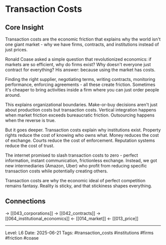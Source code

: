 # Transaction Costs

## Core Insight
Transaction costs are the economic friction that explains why the world isn't one giant market - why we have firms, contracts, and institutions instead of just prices.

Ronald Coase asked a simple question that revolutionized economics: if markets are so efficient, why do firms exist? Why doesn't everyone just contract for everything? His answer: because using the market has costs.

Finding the right supplier, negotiating terms, writing contracts, monitoring performance, enforcing agreements - all these create friction. Sometimes it's cheaper to bring activities inside a firm where you can just order people around.

This explains organizational boundaries. Make-or-buy decisions aren't just about production costs but transaction costs. Vertical integration happens when market friction exceeds bureaucratic friction. Outsourcing happens when the reverse is true.

But it goes deeper. Transaction costs explain why institutions exist. Property rights reduce the cost of knowing who owns what. Money reduces the cost of exchange. Courts reduce the cost of enforcement. Reputation systems reduce the cost of trust.

The internet promised to slash transaction costs to zero - perfect information, instant communication, frictionless exchange. Instead, we got new intermediaries (Amazon, Uber) who profit from reducing specific transaction costs while potentially creating others.

Transaction costs are why the economic ideal of perfect competition remains fantasy. Reality is sticky, and that stickiness shapes everything.

## Connections
→ [[043_corporations]]
→ [[042_contracts]]
→ [[064_institutional_economics]]
← [[014_market]]
← [[013_price]]

---
Level: L6
Date: 2025-06-21
Tags: #transaction_costs #institutions #firms #friction #coase